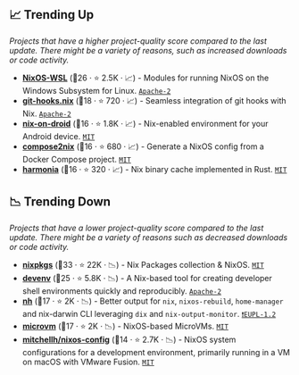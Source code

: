 ## 📈 Trending Up

_Projects that have a higher project-quality score compared to the last update. There might be a variety of reasons, such as increased downloads or code activity._

- <b><a href="https://github.com/nix-community/NixOS-WSL">NixOS-WSL</a></b> (🥇26 ·  ⭐ 2.5K · 📈) - Modules for running NixOS on the Windows Subsystem for Linux. <code><a href="http://bit.ly/3nYMfla">Apache-2</a></code>
- <b><a href="https://github.com/cachix/git-hooks.nix">git-hooks.nix</a></b> (🥇18 ·  ⭐ 720 · 📈) - Seamless integration of git hooks with Nix. <code><a href="http://bit.ly/3nYMfla">Apache-2</a></code>
- <b><a href="https://github.com/nix-community/nix-on-droid">nix-on-droid</a></b> (🥈16 ·  ⭐ 1.8K · 📈) - Nix-enabled environment for your Android device. <code><a href="http://bit.ly/34MBwT8">MIT</a></code> <code><img src="https://api.iconify.design/devicon:android.svg" style="display:inline;" width="13" height="13"></code>
- <b><a href="https://github.com/aksiksi/compose2nix">compose2nix</a></b> (🥈16 ·  ⭐ 680 · 📈) - Generate a NixOS config from a Docker Compose project. <code><a href="http://bit.ly/34MBwT8">MIT</a></code>
- <b><a href="https://github.com/nix-community/harmonia">harmonia</a></b> (🥈16 ·  ⭐ 320 · 📈) - Nix binary cache implemented in Rust. <code><a href="http://bit.ly/34MBwT8">MIT</a></code>

## 📉 Trending Down

_Projects that have a lower project-quality score compared to the last update. There might be a variety of reasons such as decreased downloads or code activity._

- <b><a href="https://github.com/NixOS/nixpkgs">nixpkgs</a></b> (🥇33 ·  ⭐ 22K · 📉) - Nix Packages collection & NixOS. <code><a href="http://bit.ly/34MBwT8">MIT</a></code>
- <b><a href="https://github.com/cachix/devenv">devenv</a></b> (🥇25 ·  ⭐ 5.8K · 📉) - A Nix-based tool for creating developer shell environments quickly and reproducibly. <code><a href="http://bit.ly/3nYMfla">Apache-2</a></code>
- <b><a href="https://github.com/nix-community/nh">nh</a></b> (🥈17 ·  ⭐ 2K · 📉) - Better output for `nix`, `nixos-rebuild`, `home-manager` and nix-darwin CLI leveraging `dix` and `nix-output-monitor`. <code><a href="https://tldrlegal.com/search?q=EUPL-1.2">❗️EUPL-1.2</a></code>
- <b><a href="https://github.com/microvm-nix/microvm.nix">microvm</a></b> (🥇17 ·  ⭐ 2K · 📉) - NixOS-based MicroVMs. <code><a href="http://bit.ly/34MBwT8">MIT</a></code>
- <b><a href="https://github.com/mitchellh/nixos-config">mitchellh/nixos-config</a></b> (🥉14 ·  ⭐ 2.7K · 📉) - NixOS system configurations for a development environment, primarily running in a VM on macOS with VMware Fusion. <code><a href="http://bit.ly/34MBwT8">MIT</a></code>

